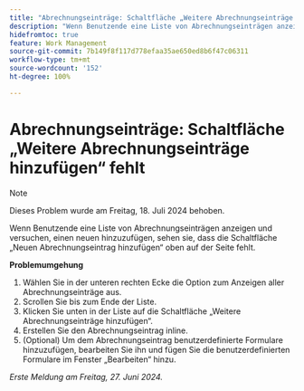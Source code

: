 ```yaml
---
title: "Abrechnungseinträge: Schaltfläche „Weitere Abrechnungseinträge hinzufügen“ fehlt"
description: "Wenn Benutzende eine Liste von Abrechnungseinträgen anzeigen und versuchen, einen neuen hinzuzufügen, sehen sie, dass die Schaltfläche „Neuen Abrechnungseintrag hinzufügen“ oben auf der Seite fehlt."
hidefromtoc: true
feature: Work Management
source-git-commit: 7b149f8f117d778efaa35ae650ed8b6f47c06311
workflow-type: tm+mt
source-wordcount: '152'
ht-degree: 100%

---
```



# Abrechnungseinträge: Schaltfläche „Weitere Abrechnungseinträge hinzufügen“ fehlt

>[!NOTE]
>
>Dieses Problem wurde am Freitag, 18. Juli 2024 behoben.

Wenn Benutzende eine Liste von Abrechnungseinträgen anzeigen und versuchen, einen neuen hinzuzufügen, sehen sie, dass die Schaltfläche „Neuen Abrechnungseintrag hinzufügen“ oben auf der Seite fehlt.

**Problemumgehung**

1. Wählen Sie in der unteren rechten Ecke die Option zum Anzeigen aller Abrechnungseinträge aus.
1. Scrollen Sie bis zum Ende der Liste.
1. Klicken Sie unten in der Liste auf die Schaltfläche „Weitere Abrechnungseinträge hinzufügen“.
1. Erstellen Sie den Abrechnungseintrag inline.
1. (Optional) Um dem Abrechnungseintrag benutzerdefinierte Formulare hinzuzufügen, bearbeiten Sie ihn und fügen Sie die benutzerdefinierten Formulare im Fenster „Bearbeiten“ hinzu.

_Erste Meldung am Freitag, 27. Juni 2024._
